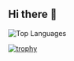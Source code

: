 ## Hi there 👋

<!--
**Mohammad-Sayyad/Mohammad-Sayyad** is a ✨ _special_ ✨ repository because its `README.md` (this file) appears on your GitHub profile.

Here are some ideas to get you started:

- 🔭 I’m currently working on ...
- 🌱 I’m currently learning ...
- 👯 I’m looking to collaborate on ...
- 🤔 I’m looking for help with ...
- 💬 Ask me about ...
- 📫 How to reach me: ...
- 😄 Pronouns: ...
- ⚡ Fun fact: ...
-->



![Top Languages](https://github-readme-stats.vercel.app/api/top-langs/?username=Mohammad-Sayyad&layout=compact&theme=radical)

[![trophy](https://github-profile-trophy.vercel.app/?username=Mohammad-Sayyad&theme=radical)](https://github.com/ryo-ma/github-profile-trophy)


